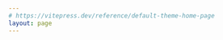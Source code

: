 ```yaml
---
# https://vitepress.dev/reference/default-theme-home-page
layout: page
---
```



<script setup>
import Home from '../../.vitepress/components/Home.vue'

const options = {
   name: 'shion',
   text: '时间追踪软件',
   tagline: '直观、细致、多样。定格生活中的瞬间🍂',
   actions: [
      {
         theme: "brand",
         text: "下载",
         link: "/download",
      },
      {
         theme: "alt",
         text: "快速开始",
         link: "/guide/introduction",
      },
   ]
}
</script>

<Home v-bind="options" />